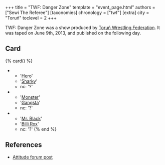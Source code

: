 +++
title = "TWF: Danger Zone"
template = "event_page.html"
authors = ["Sewi The Referee"]
[taxonomies]
chronology = ["twf"]
[extra]
city = "Toruń"
toclevel = 2
+++

TWF: Danger Zone was a show produced by [Toruń Wrestling Federation](@/o/twf.md). It was taped on June 9th, 2013, and published on the following day.

## Card

{% card() %}
- - '[Hero](@/w/pj-blake.md)'
  - '[Sharky](@/w/sharky.md)'
  - nc: '?'
- - '[Monster](@/w/chris-hunter.md)'
  - '[Gangsta](@/w/jay-revolt.md)'
  - nc: '?'
- - '[Mr. Black](@/w/mr-black.md)'
  - '[Billi Rox](@/w/corin-mear.md)'
  - nc: '?'
{% end %}

## References

* [Attitude forum post](https://forum.wrestling.pl/topic/33109-twf-danger-zone-080613)
